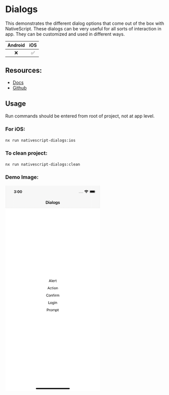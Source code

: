 # Dialogs

This demonstrates the different dialog options that come out of the box with NativeScript. These dialogs can be very useful for all sorts of interaction in app. They can be customized and used in different ways.

| Android |        iOS         |
| :-----: | :----------------: |
|   :x:   | :white_check_mark: |

## Resources:

- [Docs](https://docs.nativescript.org/interaction.html#dialogs)
- [Github](https://github.com/NativeScript/NativeScript/tree/master/packages/core/ui/dialogs)

## Usage

Run commands should be entered from root of project, not at app level.

### For iOS:

`nx run nativescript-dialogs:ios`

### To clean project:

`nx run nativescript-dialogs:clean`

### Demo Image:

<img width="300" height="650" src="demo.png"></img>
